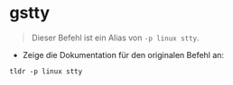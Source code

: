 # gstty

> Dieser Befehl ist ein Alias von `-p linux stty`.

- Zeige die Dokumentation für den originalen Befehl an:

`tldr -p linux stty`
